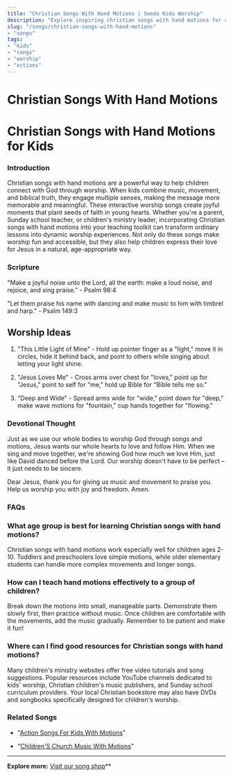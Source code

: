```yaml
---
title: "Christian Songs With Hand Motions | Seeds Kids Worship"
description: "Explore inspiring christian songs with hand motions for children's worship and faith development. Biblical music resources for families and ministry."
slug: "/songs/christian-songs-with-hand-motions"
- "songs"
tags:
- "kids"
- "songs"
- "worship"
- "actions"
---
```


# Christian Songs With Hand Motions

# Christian Songs with Hand Motions for Kids

### Introduction
Christian songs with hand motions are a powerful way to help children connect with God through worship. When kids combine music, movement, and biblical truth, they engage multiple senses, making the message more memorable and meaningful. These interactive worship songs create joyful moments that plant seeds of faith in young hearts. Whether you're a parent, Sunday school teacher, or children's ministry leader, incorporating Christian songs with hand motions into your teaching toolkit can transform ordinary lessons into dynamic worship experiences. Not only do these songs make worship fun and accessible, but they also help children express their love for Jesus in a natural, age-appropriate way.

### Scripture
"Make a joyful noise unto the Lord, all the earth: make a loud noise, and rejoice, and sing praise." - Psalm 98:4

"Let them praise his name with dancing and make music to him with timbrel and harp." - Psalm 149:3

## Worship Ideas
1. "This Little Light of Mine" - Hold up pointer finger as a "light," move it in circles, hide it behind back, and point to others while singing about letting your light shine.

2. "Jesus Loves Me" - Cross arms over chest for "loves," point up for "Jesus," point to self for "me," hold up Bible for "Bible tells me so."

3. "Deep and Wide" - Spread arms wide for "wide," point down for "deep," make wave motions for "fountain," cup hands together for "flowing."

### Devotional Thought
Just as we use our whole bodies to worship God through songs and motions, Jesus wants our whole hearts to love and follow Him. When we sing and move together, we're showing God how much we love Him, just like David danced before the Lord. Our worship doesn't have to be perfect – it just needs to be sincere.

Dear Jesus, thank you for giving us music and movement to praise you. Help us worship you with joy and freedom. Amen.

### FAQs

### What age group is best for learning Christian songs with hand motions?
Christian songs with hand motions work especially well for children ages 2-10. Toddlers and preschoolers love simple motions, while older elementary students can handle more complex movements and longer songs.

### How can I teach hand motions effectively to a group of children?
Break down the motions into small, manageable parts. Demonstrate them slowly first, then practice without music. Once children are comfortable with the movements, add the music gradually. Remember to be patient and make it fun!

### Where can I find good resources for Christian songs with hand motions?
Many children's ministry websites offer free video tutorials and song suggestions. Popular resources include YouTube channels dedicated to kids' worship, Christian children's music publishers, and Sunday school curriculum providers. Your local Christian bookstore may also have DVDs and songbooks specifically designed for children's worship.

### Related Songs

- "[Action Songs For Kids With Motions](/songs/action-songs-for-kids-with-motions/)"

- "[Children'S Church Music With Motions](/songs/children-s-church-music-with-motions/)"

---

**Explore more:** [Visit our song shop](https://seedskidsworship.com/shop)**

<!-- Schema Markup -->
<script type="application/ld+json">
{
  "@context": "https://schema.org",
  "@type": "MusicRecording",
  "name": "Christian Songs With Hand Motions",
  "byArtist": {
    "@type": "MusicGroup",
    "name": "Seeds Kids Worship"
  },
  "isFamilyFriendly": true,
  "url": "https://seedskidsworship.com/songs/christian-songs-with-hand-motions/"
}
</script>